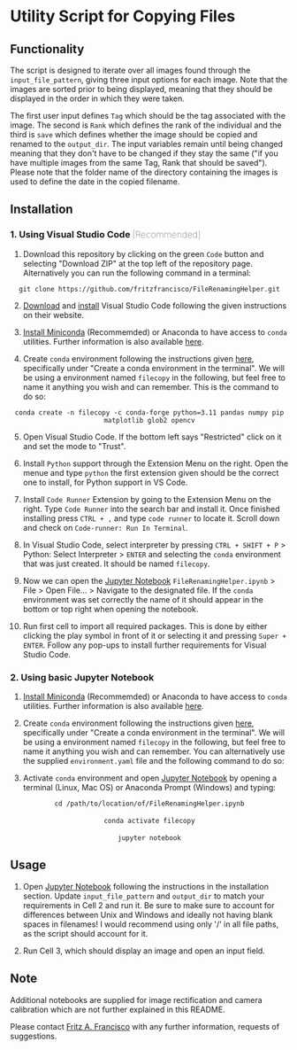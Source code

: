 # Utility Script for Copying Files

## Functionality 

The script is designed to iterate over all images found through the ```input_file_pattern```, giving three input options for each image. Note that the images are sorted prior to being displayed, meaning that they should be displayed in the order in which they were taken.  

The first user input defines ```Tag``` which should be the tag associated with the image. The second is ```Rank``` which defines the rank of the individual and the third is ```save``` which defines whether the image should be copied and renamed to the ```output_dir```. The input variables remain until being changed meaning that they don't have to be changed if they stay the same ("if you have multiple images from the same Tag, Rank that should be saved"). Please note that the folder name of the directory containing the images is used to define the date in the copied filename.

## Installation

### 1. Using Visual Studio Code <font style="font-weight: 100">[Recommended]</font>

1. Download this repository by clicking on the green ```Code``` button and selecting "Download ZIP" at the top left of the repository page. Alternatively you can run the following command in a terminal:  
<p style="text-align: center;"><code>git clone https://github.com/fritzfrancisco/FileRenamingHelper.git</code></p>
  
2. [Download](https://code.visualstudio.com/download) and [install](https://code.visualstudio.com/docs/getstarted/introvideos) Visual Studio Code following the given instructions on their website.

3. [Install Miniconda](https://docs.anaconda.com/miniconda/miniconda-install/) (Recommemded) or Anaconda to have access to ```conda``` utilities. Further information is also available [here](http://fritzfrancisco.thekaolab.com/assets/content/pdf/python_setup_guide_22092020.pdf).

4. Create ```conda``` environment following the instructions given [here](https://code.visualstudio.com/docs/python/environments), specifically under "Create a conda environment in the terminal". We will be using a environment named ```filecopy``` in the following, but feel free to name it anything you wish and can remember. This is the command to do so:

<p style="text-align: center;"><code>conda create -n filecopy -c conda-forge python=3.11 pandas numpy pip matplotlib glob2 opencv</code></p>

5. Open Visual Studio Code. If the bottom left says "Restricted" click on it and set the mode to "Trust".

6. Install ```Python``` support through the Extension Menu on the right. Open the menue and type ```python``` the first extension given should be the correct one to install, for Python support in VS Code.

7. Install ```Code Runner``` Extension by going to the Extension Menu on the right. Type ```Code Runner``` into the search bar and install it. Once finished installing press ```CTRL + ,``` and type ```code runner``` to locate it. Scroll down and check on ```Code-runner: Run In Terminal```.

8. In Visual Studio Code, select interpreter by pressing ```CTRL + SHIFT + P``` > Python: Select Interpreter > ```ENTER``` and selecting the ```conda``` environment that was just created. It should be named ```filecopy```.

9. Now we can open the [Jupyter Notebook](https://jupyter.org/) ```FileRenamingHelper.ipynb``` > File > Open File... > Navigate to the designated file. If the ```conda``` environment was set correctly the name of it should appear in the bottom or top right when opening the notebook.

10. Run first cell to import all required packages. This is done by either clicking the play symbol in front of it or selecting it and pressing ```Super + ENTER```. Follow any pop-ups to install further requirements for Visual Studio Code.


### 2. Using basic Jupyter Notebook

1. [Install Miniconda](https://docs.anaconda.com/miniconda/miniconda-install/) (Recommemded) or Anaconda to have access to ```conda``` utilities. Further information is also available [here](http://fritzfrancisco.thekaolab.com/assets/content/pdf/python_setup_guide_22092020.pdf).

2. Create ```conda``` environment following the instructions given [here](https://code.visualstudio.com/docs/python/environments), specifically under "Create a conda environment in the terminal". We will be using a environment named ```filecopy``` in the following, but feel free to name it anything you wish and can remember. You can alternatively use the supplied ```environment.yaml``` file and the following command to do so:

3. Activate ```conda``` environment and open [Jupyter Notebook](https://jupyter.org/) by opening a terminal (Linux, Mac OS) or Anaconda Prompt (Windows) and typing:

<p style="text-align: center;"><code>cd /path/to/location/of/FileRenamingHelper.ipynb</code><br>
<br>
<code>conda activate filecopy</code><br>
<br>
<code>jupyter notebook</code></p>

## Usage

1. Open [Jupyter Notebook](https://jupyter.org/) following the instructions in the installation section. Update ```input_file_pattern``` and ```output_dir``` to match your requirements in Cell 2 and run it. Be sure to make sure to account for differences between Unix and Windows and ideally not having blank spaces in filenames! I would recommend using only '/' in all file paths, as the script should account for it. 

2. Run Cell 3, which should display an image and open an input field.

## Note
Additional notebooks are supplied for image rectification and camera calibration which are not further explained in this README.  

Please contact [Fritz A. Francisco](mailto:fritz.a.francisco@gmail.com?subject=[GitHub]%20Source%20Han%20Sans) with any further information, requests of suggestions. 
